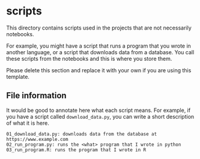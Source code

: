 # scripts

This directory contains scripts used in the projects that are not necessarily notebooks.

For example, you might have a script that runs a program that you wrote in another language, or a script that downloads data from a database. You call these scripts from the notebooks and this is where you store them.

Please delete this section and replace it with your own if you are using this template.

## File information

It would be good to annotate here what each script means. For example, if you have a script called `download_data.py`, you can write a short description of what it is here.

```
01_download_data.py: downloads data from the database at https://www.example.com
02_run_program.py: runs the <what> program that I wrote in python
03_run_program.R: runs the program that I wrote in R
```
